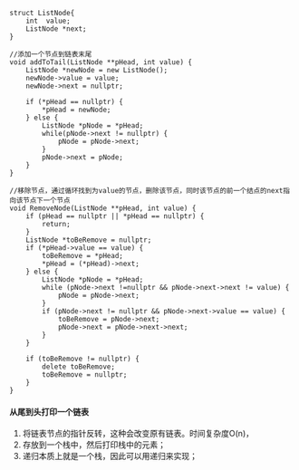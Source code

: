     struct ListNode{
        int  value;
        ListNode *next;
    }
    
    //添加一个节点到链表末尾
    void addToTail(ListNode **pHead, int value) {
        ListNode *newNode = new ListNode();
        newNode->value = value;
        newNode->next = nullptr;

        if (*pHead == nullptr) {
            *pHead = newNode;
        } else {
            ListNode *pNode = *pHead;
            while(pNode->next != nullptr) {
                pNode = pNode->next;
            }
            pNode->next = pNode;
        }
    }

    //移除节点，通过循环找到为value的节点，删除该节点，同时该节点的前一个结点的next指向该节点下一个节点
    void RemoveNode(ListNode **pHead, int value) {
        if (pHead == nullptr || *pHead == nullptr) {
            return;
        }
        ListNode *toBeRemove = nullptr;
        if (*pHead->value == value) {
            toBeRemove = *pHead;
            *pHead = (*pHead)->next;
        } else {
            ListNode *pNode = *pHead;
            while (pNode->next !=nullptr && pNode->next->next != value) {
                pNode = pNode->next;
            }
            if (pNode->next != nullptr && pNode->next->value == value) {
                toBeRemove = pNode->next;
                pNode->next = pNode->next->next;
            }
        }

        if (toBeRemove != nullptr) {
            delete toBeRemove;
            toBeRemove = nullptr;
        }
    }
    
#### 从尾到头打印一个链表

1. 将链表节点的指针反转，这种会改变原有链表。时间复杂度O(n)，
2. 存放到一个栈中，然后打印栈中的元素；
3. 递归本质上就是一个栈，因此可以用递归来实现；
